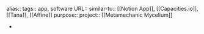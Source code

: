 alias::
tags:: app, software
URL::
similar-to:: [[Notion App]], [[Capacities.io]], [[Tana]], [[Affine]] 
purpose::
project:: [[Metamechanic Mycelium]]

-